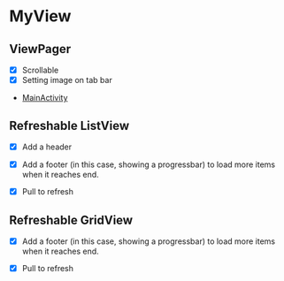 MyView
===================


## ViewPager
- [x] Scrollable
- [x] Setting image on tab bar
- [MainActivity]

## Refreshable ListView
  - [x] Add a header
  - [x] Add a footer (in this case, showing a progressbar) to load more items when it reaches end.
  - [x] Pull to refresh


## Refreshable GridView
  - [x] Add a footer (in this case, showing a progressbar) to load more items when it reaches end.
  - [x] Pull to refresh


   [MainActivity]:<https://github.com/Catherine22/MyView/blob/master/app/src/main/java/catherine/com/myview/MainActivity.java>
